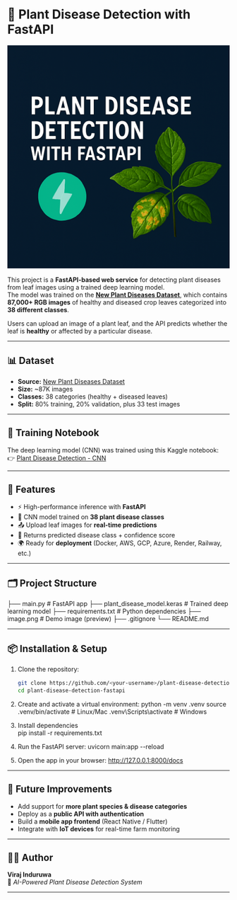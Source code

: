 # 🌿 Plant Disease Detection with FastAPI  

![Plant Disease Detection Demo](image.png)

This project is a **FastAPI-based web service** for detecting plant diseases from leaf images using a trained deep learning model.  
The model was trained on the **[New Plant Diseases Dataset](https://www.kaggle.com/datasets/vipoooool/new-plant-diseases-dataset)**, which contains **87,000+ RGB images** of healthy and diseased crop leaves categorized into **38 different classes**.  

Users can upload an image of a plant leaf, and the API predicts whether the leaf is **healthy** or affected by a particular disease.  

---

## 📊 Dataset  
- **Source:** [New Plant Diseases Dataset](https://www.kaggle.com/datasets/vipoooool/new-plant-diseases-dataset)  
- **Size:** ~87K images  
- **Classes:** 38 categories (healthy + diseased leaves)  
- **Split:** 80% training, 20% validation, plus 33 test images  

---

## 📓 Training Notebook  
The deep learning model (CNN) was trained using this Kaggle notebook:  
👉 [Plant Disease Detection - CNN](https://www.kaggle.com/code/virajinduruwa/plant-disease-detection-cnn)  

---

## 🚀 Features  
- ⚡ High-performance inference with **FastAPI**  
- 🤖 CNN model trained on **38 plant disease classes**  
- 📤 Upload leaf images for **real-time predictions**  
- 🧾 Returns predicted disease class + confidence score  
- 🌍 Ready for **deployment** (Docker, AWS, GCP, Azure, Render, Railway, etc.)  

---

## 🗂️ Project Structure  

├── main.py # FastAPI app
├── plant_disease_model.keras # Trained deep learning model
├── requirements.txt # Python dependencies
├── image.png # Demo image (preview)
├── .gitignore
└── README.md

---

## 📦 Installation & Setup  

1. Clone the repository:  
   ```bash
   git clone https://github.com/<your-username>/plant-disease-detection-fastapi.git
   cd plant-disease-detection-fastapi
   
2. Create and activate a virtual environment:
python -m venv .venv
source .venv/bin/activate   # Linux/Mac
.venv\Scripts\activate      # Windows                                                                                

3. Install dependencies  
pip install -r requirements.txt

4. Run the FastAPI server:
uvicorn main:app --reload

5. Open the app in your browser:
http://127.0.0.1:8000/docs

---

## 🔮 Future Improvements  

- Add support for **more plant species & disease categories**  
- Deploy as a **public API with authentication**  
- Build a **mobile app frontend** (React Native / Flutter)  
- Integrate with **IoT devices** for real-time farm monitoring  

---

## 👨‍💻 Author  

**Viraj Induruwa**  
📌 *AI-Powered Plant Disease Detection System*  

---
